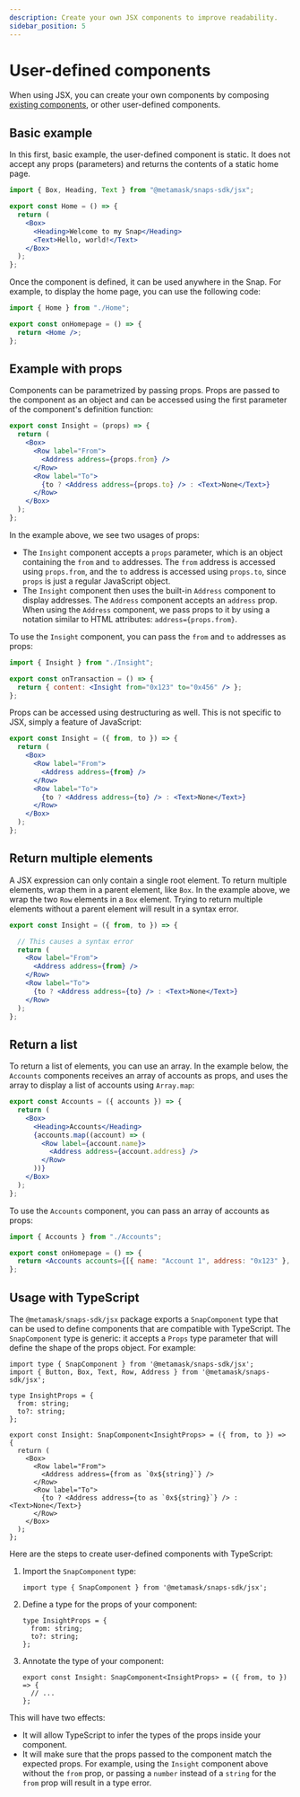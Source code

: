 ```yaml
---
description: Create your own JSX components to improve readability.
sidebar_position: 5
---
```


# User-defined components

When using JSX, you can create your own components by composing [existing components](with-jsx.md), or
other user-defined components.

## Basic example

In this first, basic example, the user-defined component is static. It does not accept any props (parameters) and returns the contents of a static home page.

```jsx title="Home.jsx"
import { Box, Heading, Text } from "@metamask/snaps-sdk/jsx";

export const Home = () => {
  return (
    <Box>
      <Heading>Welcome to my Snap</Heading>
      <Text>Hello, world!</Text>
    </Box>
  );
};
```

Once the component is defined, it can be used anywhere in the Snap. For example, to display the home page, you can use the following code:

```jsx title="index.jsx"
import { Home } from "./Home";

export const onHomepage = () => {
  return <Home />;
};
```

## Example with props

Components can be parametrized by passing props. Props are passed to the component as an object and can be accessed using the first parameter of the component's definition function:

```jsx title="Insight.jsx"
export const Insight = (props) => {
  return (
    <Box>
      <Row label="From">
        <Address address={props.from} />
      </Row>
      <Row label="To">
        {to ? <Address address={props.to} /> : <Text>None</Text>}
      </Row>
    </Box>
  );
};
```

In the example above, we see two usages of props:

- The `Insight` component accepts a `props` parameter, which is an object containing the `from` and `to` addresses. The `from` address is accessed using `props.from`, and the `to` address is accessed using `props.to`, since `props` is just a regular JavaScript object.
- The `Insight` component then uses the built-in `Address` component to display addresses. The `Address` component accepts an `address` prop. When using the `Address` component, we pass props to it by using a notation similar to HTML attributes: `address={props.from}`.

To use the `Insight` component, you can pass the `from` and `to` addresses as props:

```jsx title="index.jsx"
import { Insight } from "./Insight";

export const onTransaction = () => {
  return { content: <Insight from="0x123" to="0x456" /> };
};
```

Props can be accessed using destructuring as well. This is not specific to JSX, simply a feature of JavaScript:

```jsx title="Insight.jsx"
export const Insight = ({ from, to }) => {
  return (
    <Box>
      <Row label="From">
        <Address address={from} />
      </Row>
      <Row label="To">
        {to ? <Address address={to} /> : <Text>None</Text>}
      </Row>
    </Box>
  );
};
```

## Return multiple elements

A JSX expression can only contain a single root element. To return multiple elements, wrap them in a parent element,
like `Box`. In the example above, we wrap the two `Row` elements in a `Box` element. Trying to return multiple elements
without a parent element will result in a syntax error.

```jsx title="WRONG-Insight.jsx"
export const Insight = ({ from, to }) => {

  // This causes a syntax error
  return (
    <Row label="From">
      <Address address={from} />
    </Row>
    <Row label="To">
      {to ? <Address address={to} /> : <Text>None</Text>}
    </Row>
  );
};
```

## Return a list

To return a list of elements, you can use an array. In the example below, the `Accounts` components receives an
array of accounts as props, and uses the array to display a list of accounts using `Array.map`:

```jsx title="Accounts.jsx"
export const Accounts = ({ accounts }) => {
  return (
    <Box>
      <Heading>Accounts</Heading>
      {accounts.map((account) => (
        <Row label={account.name}>
          <Address address={account.address} />
        </Row>
      ))}
    </Box>
  );
};
```

To use the `Accounts` component, you can pass an array of accounts as props:

```jsx title="index.jsx"
import { Accounts } from "./Accounts";

export const onHomepage = () => {
  return <Accounts accounts={[{ name: "Account 1", address: "0x123" }, { name: "Account 2", address: "0x456" }]} />;
};
```

## Usage with TypeScript

The `@metamask/snaps-sdk/jsx` package exports a `SnapComponent` type that can be used to define components that are compatible with TypeScript. The `SnapComponent` type is generic: it accepts a `Props` type parameter that will define the shape of the props object. For example:

```tsx title="Insight.tsx"
import type { SnapComponent } from '@metamask/snaps-sdk/jsx';
import { Button, Box, Text, Row, Address } from '@metamask/snaps-sdk/jsx';

type InsightProps = {
  from: string;
  to?: string;
};

export const Insight: SnapComponent<InsightProps> = ({ from, to }) => {
  return (
    <Box>
      <Row label="From">
        <Address address={from as `0x${string}`} />
      </Row>
      <Row label="To">
        {to ? <Address address={to as `0x${string}`} /> : <Text>None</Text>}
      </Row>
    </Box>
  );
};
```

Here are the steps to create user-defined components with TypeScript:

1. Import the `SnapComponent` type:
   ```tsx
   import type { SnapComponent } from '@metamask/snaps-sdk/jsx';
   ```
2. Define a type for the props of your component:
   ```tsx
   type InsightProps = {
     from: string;
     to?: string;
   };
   ```
3. Annotate the type of your component:
   ```tsx
   export const Insight: SnapComponent<InsightProps> = ({ from, to }) => {
     // ...
   };
   ```

This will have two effects:

- It will allow TypeScript to infer the types of the props inside your component.
- It will make sure that the props passed to the component match the expected props. For example,
using the `Insight` component above without the `from` prop, or passing a `number` instead of a
`string` for the `from` prop will result in a type error.